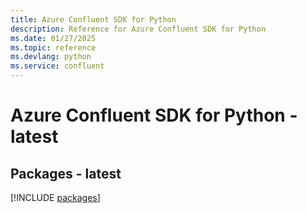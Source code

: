 ```yaml
---
title: Azure Confluent SDK for Python
description: Reference for Azure Confluent SDK for Python
ms.date: 01/27/2025
ms.topic: reference
ms.devlang: python
ms.service: confluent
---
```

# Azure Confluent SDK for Python - latest
## Packages - latest
[!INCLUDE [packages](confluent-index.md)]